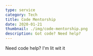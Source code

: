 ```yaml
---
type: service
category: Tech
title: Code Mentorship
date: 2020-01-21
thumbnail: ./img/code-mentorship.png
description: Got code? Need help?
---
```


Need code help? I'm lit wit it
